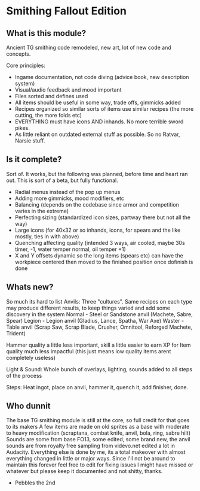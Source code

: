 # Smithing Fallout Edition

## What is this module?
Ancient TG smithing code remodeled, new art, lot of new code and concepts.

Core principles:
- Ingame documentation, not code diving (advice book, new description system)
- Visual/audio feedback and mood important
- Files sorted and defines used
- All items should be useful in some way, trade offs, gimmicks added
- Recipes organized so similar sorts of items use similar recipes (the more cutting, the more folds etc) 
- EVERYTHING must have icons AND inhands. No more terrible sword pikes.
- As little reliant on outdated external stuff as possible. So no Ratvar, Narsie stuff.

## Is it complete?
Sort of. It works, but the following was planned, before time and heart ran out. This is sort of a beta, but fully functional.

- Radial menus instead of the pop up menus
- Adding more gimmicks, mood modifiers, etc
- Balancing (depends on the codebase since armor and competition varies in the extreme)
- Perfecting sizing (standardized icon sizes, partway there but not all the way)
- Large icons (for 40x32 or so inhands, icons, for spears and the like mostly, ties in with above)
- Quenching affecting quality (intended 3 ways, air cooled, maybe 30s timer, -1, water temper normal, oil temper +1)
- X and Y offsets dynamic so the long items (spears etc) can have the workpiece centered then moved to the finished position once dofinish is done

## Whats new? 
So much its hard to list
Anvils: Three "cultures". Same recipes on each type may produce different results, to keep things varied and add some discovery in the system
		Normal - Steel or Sandstone anvil (Machete, Sabre, Spear)
		Legion - Legion anvil (Gladius, Lance, Spatha, War Axe)
		Waster - Table anvil (Scrap Saw, Scrap Blade, Crusher, Omnitool, Reforged Machete, Trident)

Hammer quality a little less important, skill a little easier to earn XP for
Item quality much less impactful (this just means low quality items arent completely useless)

Light & Sound: Whole bunch of overlays, lighting, sounds added to all steps of the process

Steps: Heat ingot, place on anvil, hammer it, quench it, add finisher, done.

## Who dunnit

The base TG smithing module is still at the core, so full credit for that goes to its makers
A few items are made on old sprites as a base with moderate to heavy modification (scraptana, combat knife, anvil, bola, ring, sabre hilt)
Sounds are some from base FO13, some edited, some brand new, the anvil sounds are from royalty free sampling from videvo.net edited a lot in Audacity. Everything else is done by me, its a total makeover with almost everything changed in little or major ways.
Since I'll not be around to maintain this forever feel free to edit for fixing issues I might have missed or whatever but please keep it documented and not shitty, thanks.
- Pebbles the 2nd

